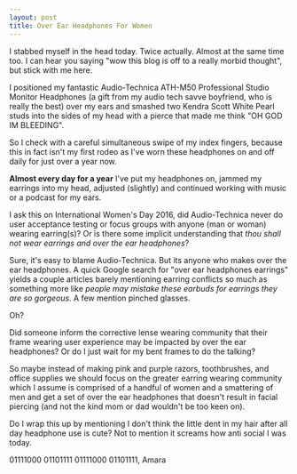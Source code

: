 ```yaml
---
layout: post
title: Over Ear Headphones For Women
---
```


I stabbed myself in the head today. Twice actually. Almost at the same time too. I can hear you saying "wow this blog is off to a really morbid thought", but stick with me here. 

I positioned my fantastic Audio-Technica ATH-M50 Professional Studio Monitor Headphones (a gift from my audio tech savve boyfriend, who is really the best) over my ears and smashed two Kendra Scott White Pearl studs into the sides of my head with a pierce that made me think "OH GOD IM BLEEDING". 

So I check with a careful simultaneous swipe of my index fingers, because this in fact isn't my first rodeo as I've worn these headphones on and off daily for just over a year now. 

**Almost every day for a year** I've put my headphones on, jammed my earrings into my head, adjusted (slightly) and continued working with music or a podcast for my ears. 

I ask this on International Women's Day 2016, did Audio-Technica never do user acceptance testing or focus groups with anyone (man or woman) wearing earring(s)? Or is there some implicit understanding that *thou shall not wear earrings and over the ear headphones*? 

Sure, it's easy to blame Audio-Technica. But its anyone who makes over the ear headphones. A quick Google search for "over ear headphones earrings" yields a couple articles barely mentioning earring conflicts so much as something more like *people may mistake these earbuds for earrings they are so gorgeous*. A few mention pinched glasses. 

Oh?

Did someone inform the corrective lense wearing community that their frame wearing user experience may be impacted by over the ear headphones? Or do I just wait for my bent frames to do the talking?

So maybe instead of making pink and purple razors, toothbrushes, and office supplies we should focus on the greater earring wearing community which I assume is comprised of a handful of women and a smattering of men and get a set of over the ear headphones that doesn't result in facial piercing (and not the kind mom or dad wouldn't be too keen on). 

Do I wrap this up by mentioning I don't think the little dent in my hair after all day headphone use is cute? Not to mention it screams how anti social I was today.

01111000 01101111 01111000 01101111,
Amara

